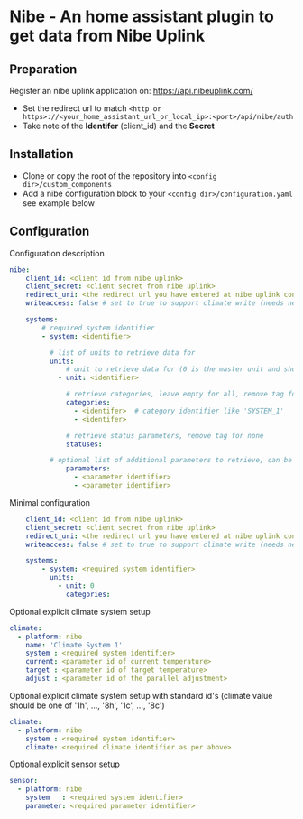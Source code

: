 Nibe - An home assistant plugin to get data from Nibe Uplink
============================================================

Preparation
------------

Register an nibe uplink application on: https://api.nibeuplink.com/

  * Set the redirect url to match `<http or https>://<your_home_assistant_url_or_local_ip>:<port>/api/nibe/auth`
  * Take note of the **Identifer** (client_id) and the **Secret**

Installation
------------

 * Clone or copy the root of the repository into `<config dir>/custom_components`
 * Add a nibe configuration block to your `<config dir>/configuration.yaml` see example below

Configuration
-------------

Configuration description
```yaml
nibe:
    client_id: <client id from nibe uplink>
    client_secret: <client secret from nibe uplink>
    redirect_uri: <the redirect url you have entered at nibe uplink configuration>
    writeaccess: false # set to true to support climate write (needs new tokens)

    systems:
        # required system identifier
        - system: <identifier>

          # list of units to retrieve data for
          units:
              # unit to retrieve data for (0 is the master unit and should always exist)
            - unit: <identifier>

              # retrieve categories, leave empty for all, remove tag for none
              categories:
                - <identifer>  # category identifier like 'SYSTEM_1'
                - <identifer>

              # retrieve status parameters, remove tag for none
              statuses:

          # optional list of additional parameters to retrieve, can be done here or on the sensor platform
              parameters:
                - <parameter identifier>
                - <parameter identifier>

```

Minimal configuration
```yaml
    client_id: <client id from nibe uplink>
    client_secret: <client secret from nibe uplink>
    redirect_uri: <the redirect url you have entered at nibe uplink configuration>
    writeaccess: false # set to true to support climate write (needs new tokens)

    systems:
        - system: <required system identifier>
          units:
            - unit: 0
              categories:
```


Optional explicit climate system setup
```yaml
climate:
  - platform: nibe
    name: 'Climate System 1'
    system : <required system identifier>
    current: <parameter id of current temperature>
    target : <parameter id of target temperature>
    adjust : <parameter id of the parallel adjustment>
```

Optional explicit climate system setup with standard id's (climate value should be one of '1h', ..., '8h', '1c', ..., '8c')
```yaml
climate:
  - platform: nibe
    system : <required system identifier>
    climate: <required climate identifier as per above>
```

Optional explicit sensor setup
```yaml
sensor:
  - platform: nibe
    system   : <required system identifier>
    parameter: <required parameter identifier>
```
